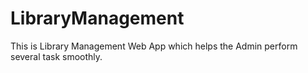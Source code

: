 # LibraryManagement
This is Library Management Web App which helps the Admin perform several task smoothly.
